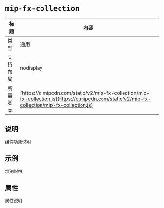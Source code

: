 # `mip-fx-collection`

标题|内容
----|----
类型|通用
支持布局|nodisplay
所需脚本| [https://c.mipcdn.com/static/v2/mip-fx-collection/mip-fx-collection.js](https://c.mipcdn.com/static/v2/mip-fx-collection/mip-fx-collection.js)

## 说明

组件功能说明

## 示例

示例说明

## 属性

属性说明
